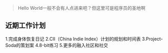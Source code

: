 >Hello World一般不会有人点进来吧？但这里可是程序员的圣地啊

近期工作计划
----
1.完成身体恢复日记
2.CII（China Indie Index）计划的规划和时间表
3.Project-Soda的策划案
4.8-bit练习
5.更多的融入社区和社交
